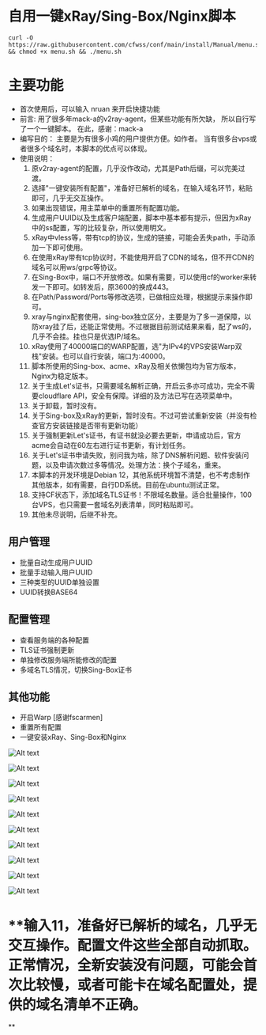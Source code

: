 # 自用一键xRay/Sing-Box/Nginx脚本
	curl -O https://raw.githubusercontent.com/cfwss/conf/main/install/Manual/menu.sh && chmod +x menu.sh && ./menu.sh 

# 主要功能
- 首次使用后，可以输入 nruan 来开启快捷功能
- 前言:
    用了很多年mack-a的v2ray-agent，但某些功能有所欠缺，
    所以自行写了一个一键脚本。
    在此，感谢：mack-a
- 编写目的：
    主要是为有很多小鸡的用户提供方便。如作者。
    当有很多台vps或者很多个域名时，本脚本的优点可以体现。
- 使用说明：
    1.  原v2ray-agent的配置，几乎没作改动，尤其是Path后缀，可以完美过渡。
    2.  选择"一键安装所有配置"，准备好已解析的域名，在输入域名环节，粘贴即可，几乎无交互操作。
    3.  如果出现错误，用主菜单中的重置所有配置功能。
    4.  生成用户UUID以及生成客户端配置，脚本中基本都有提示，但因为xRay中的ss配置，写的比较复杂，所以使用明文。
    5.  xRay中vless等，带有tcp的协议，生成的链接，可能会丢失path，手动添加一下即可使用。
    6.  在使用xRay带有tcp协议时，不能使用开启了CDN的域名，但不开CDN的域名可以用ws/grpc等协议。
    7.  在Sing-Box中，端口不开放修改。如果有需要，可以使用cf的worker来转发一下即可。如转发后，原3600的换成443。
    8.  在Path/Password/Ports等修改选项，已做相应处理，根据提示来操作即可。
    9.  xray与nginx配套使用，sing-box独立区分，主要是为了多一道保障，以防xray挂了后，还能正常使用。不过根据目前测试结果来看，配了ws的，几乎不会挂。挂也只是优选IP/域名。
    10. xRay使用了40000端口的WARP配置，选"为IPv4的VPS安装Warp双栈"安装。也可以自行安装，端口为:40000。
    11. 脚本所使用的Sing-box、acme、xRay及相关依懒包均为官方版本，Nginx为稳定版本。
    13. 关于生成Let's证书，只需要域名解析正确，开启云多亦可成功，完全不需要cloudflare API，安全有保障。详细的及方法已写在选项菜单中。
    14. 关于卸载，暂时没有。
    15. 关于Sing-box及xRay的更新，暂时没有。不过可尝试重新安装（并没有检查官方安装链接是否带有更新功能）
    16. 关于强制更新Let's证书，有证书就没必要去更新，申请成功后，官方acme会自动在60左右进行证书更新，有计划任务。
    17. 关于Let's证书申请失败，别问我为啥，除了DNS解析问题、软件安装问题，以及申请次数过多等情况。处理方法：换个子域名，重来。
    18. 本脚本的开发环境是Debian 12，其他系统环境暂不清楚，也不考虑制作其他版本，如有需要，自行DD系统。目前在ubuntu测试正常。
    19. 支持CF状态下，添加域名TLS证书！不限域名数量。适合批量操作，100台VPS，也只需要一套域名列表清单，同时粘贴即可。
    20. 其他未尽说明，后继不补充。
## 用户管理
- 批量自动生成用户UUID
- 批量手动输入用户UUID
- 三种类型的UUID单独设置
- UUID转换BASE64
## 配置管理
- 查看服务端的各种配置
- TLS证书强制更新
- 单独修改服务端所能修改的配置
- 多域名TLS情况，切换Sing-Box证书
## 其他功能
- 开启Warp [感谢fscarmen]
- 重置所有配置
- 一键安装xRay、Sing-Box和Nginx





![Alt text](https://github.com/cfwss/conf/blob/main/install/Manual/images/az1.jpg)

![Alt text](https://github.com/cfwss/conf/blob/main/install/Manual/images/a2.jpg)

![Alt text](https://github.com/cfwss/conf/blob/main/install/Manual/images/a3.jpg)

![Alt text](https://github.com/cfwss/conf/blob/main/install/Manual/images/00x.jpg)


![Alt text](https://github.com/cfwss/conf/blob/main/install/Manual/images/02.jpg)


![Alt text](https://github.com/cfwss/conf/blob/main/install/Manual/images/03.jpg)


![Alt text](https://github.com/cfwss/conf/blob/main/install/Manual/images/04.jpg)


![Alt text](https://github.com/cfwss/conf/blob/main/install/Manual/images/05.jpg)



![Alt text](https://github.com/cfwss/conf/blob/main/install/Manual/images/06.jpg)


![Alt text](https://github.com/cfwss/conf/blob/main/install/Manual/images/08.jpg)



# **输入11，准备好已解析的域名，几乎无交互操作。配置文件这些全部自动抓取。正常情况，全新安装没有问题，可能会首次比较慢，或者可能卡在域名配置处，提供的域名清单不正确。
**

